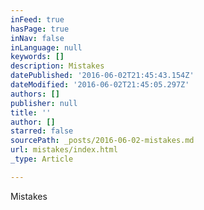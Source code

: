 ```yaml
---
inFeed: true
hasPage: true
inNav: false
inLanguage: null
keywords: []
description: Mistakes
datePublished: '2016-06-02T21:45:43.154Z'
dateModified: '2016-06-02T21:45:05.297Z'
authors: []
publisher: null
title: ''
author: []
starred: false
sourcePath: _posts/2016-06-02-mistakes.md
url: mistakes/index.html
_type: Article

---
```

Mistakes